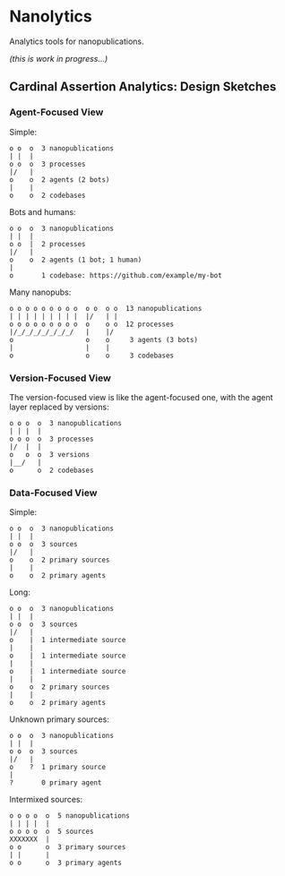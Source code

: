 Nanolytics
==========

Analytics tools for nanopublications.

_(this is work in progress...)_


Cardinal Assertion Analytics: Design Sketches
---------------------------------------------

### Agent-Focused View

Simple:

    o o  o  3 nanopublications
    | |  |
    o o  o  3 processes
    |/   |
    o    o  2 agents (2 bots)
    |    |
    o    o  2 codebases

Bots and humans:

    o o  o  3 nanopublications
    | |  |
    o o  |  2 processes
    |/   |
    o    o  2 agents (1 bot; 1 human)
    |
    o       1 codebase: https://github.com/example/my-bot

Many nanopubs:

    o o o o o o o o o  o o  o o  13 nanopublications
    | | | | | | | | |  |/   | |
    o o o o o o o o o  o    o o  12 processes
    |/_/_/_/_/_/_/_/   |    |/
    o                  o    o     3 agents (3 bots)
    |                  |    |
    o                  o    o     3 codebases


### Version-Focused View

The version-focused view is like the agent-focused one, with the agent layer
replaced by versions:

    o o o  o  3 nanopublications
    | | |  |
    o o o  o  3 processes
    |/  |  |
    o   o  o  3 versions
    |__/   |
    o      o  2 codebases


### Data-Focused View

Simple:

    o o  o  3 nanopublications
    | |  |
    o o  o  3 sources
    |/   |
    o    o  2 primary sources
    |    |
    o    o  2 primary agents

Long:

    o o  o  3 nanopublications
    | |  |
    o o  o  3 sources
    |/   |
    o    |  1 intermediate source
    |    |
    o    |  1 intermediate source
    |    |
    o    |  1 intermediate source
    |    |
    o    o  2 primary sources
    |    |
    o    o  2 primary agents

Unknown primary sources:

    o o  o  3 nanopublications
    | |  |
    o o  o  3 sources
    |/   |
    o    ?  1 primary source
    |
    ?       0 primary agent

Intermixed sources:

    o o o o  o  5 nanopublications
    | | | |  |
    o o o o  o  5 sources
    XXXXXXX  |
    o o      o  3 primary sources
    | |      |
    o o      o  3 primary agents
